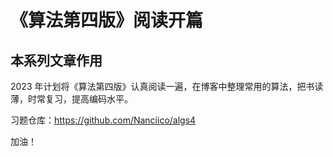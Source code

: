 # 《算法第四版》阅读开篇


## 本系列文章作用

2023 年计划将《算法第四版》认真阅读一遍，在博客中整理常用的算法，把书读薄，时常复习，提高编码水平。

习题仓库：https://github.com/Nanciico/algs4

加油！

